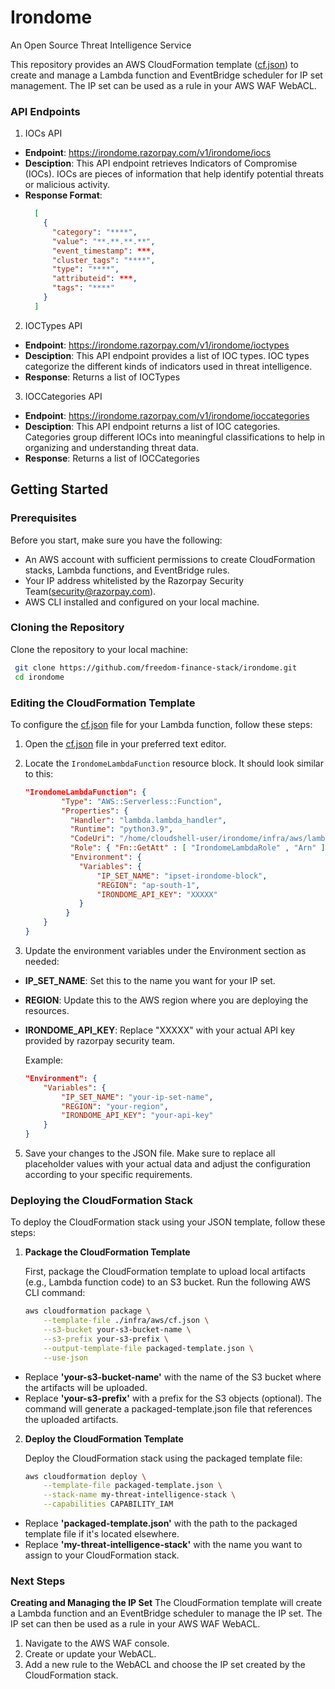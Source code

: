 # Irondome
An Open Source Threat Intelligence Service

This repository provides an AWS CloudFormation template ([cf.json](./infra/aws/cf.json)) to create and manage a Lambda function and EventBridge scheduler for IP set management. The IP set can be used as a rule in your AWS WAF WebACL.

### API Endpoints

1. IOCs API
  - **Endpoint**: https://irondome.razorpay.com/v1/irondome/iocs
  - **Desciption**: This API endpoint retrieves Indicators of Compromise (IOCs). IOCs are pieces of information that help identify potential threats or malicious activity.
  - **Response Format**:
    ```json
      [
        {
          "category": "****",
          "value": "**.**.**.**",
          "event_timestamp": ***,
          "cluster_tags": "****",
          "type": "****",
          "attributeid": ***,
          "tags": "****"
        }
      ]
    ```
2. IOCTypes API
  - **Endpoint**: https://irondome.razorpay.com/v1/irondome/ioctypes
  - **Desciption**: This API endpoint provides a list of IOC types. IOC types categorize the different kinds of indicators used in threat intelligence.
  - **Response**: Returns a list of IOCTypes
3. IOCCategories API
  - **Endpoint**: https://irondome.razorpay.com/v1/irondome/ioccategories
  - **Desciption**: This API endpoint returns a list of IOC categories. Categories group different IOCs into meaningful classifications to help in organizing and understanding threat data.
  - **Response**: Returns a list of IOCCategories

## Getting Started

### Prerequisites

Before you start, make sure you have the following:
- An AWS account with sufficient permissions to create CloudFormation stacks, Lambda functions, and EventBridge rules.
- Your IP address whitelisted by the Razorpay Security Team(security@razorpay.com).
- AWS CLI installed and configured on your local machine.

### Cloning the Repository

Clone the repository to your local machine:
  ```bash
   git clone https://github.com/freedom-finance-stack/irondome.git
   cd irondome
  ```
### Editing the CloudFormation Template

To configure the [cf.json](./infra/aws/cf.json) file for your Lambda function, follow these steps:

1. Open the [cf.json](./infra/aws/cf.json) file in your preferred text editor.

3. Locate the `IrondomeLambdaFunction` resource block. It should look similar to this:

    ```json
    "IrondomeLambdaFunction": {
            "Type": "AWS::Serverless::Function",
            "Properties": {
              "Handler": "lambda.lambda_handler",
              "Runtime": "python3.9",
              "CodeUri": "/home/cloudshell-user/irondome/infra/aws/lambda",
              "Role": { "Fn::GetAtt" : [ "IrondomeLambdaRole" , "Arn" ] },
              "Environment": {
                "Variables": {
                    "IP_SET_NAME": "ipset-irondome-block",
                    "REGION": "ap-south-1",
                    "IRONDOME_API_KEY": "XXXXX"
                }
             }
        }
    }
    ```

4. Update the environment variables under the Environment section as needed:

-  **IP_SET_NAME**: Set this to the name you want for your IP set.
-  **REGION**: Update this to the AWS region where you are deploying the resources.
-  **IRONDOME_API_KEY**: Replace "XXXXX" with your actual API key provided by razorpay security team.
  
      Example:
      ```json
      "Environment": {
          "Variables": {
              "IP_SET_NAME": "your-ip-set-name",
              "REGION": "your-region",
              "IRONDOME_API_KEY": "your-api-key"
          }
      }
      ```
    
5. Save your changes to the JSON file.
Make sure to replace all placeholder values with your actual data and adjust the configuration according to your specific requirements.

### Deploying the CloudFormation Stack

To deploy the CloudFormation stack using your JSON template, follow these steps:

1. **Package the CloudFormation Template**

   First, package the CloudFormation template to upload local artifacts (e.g., Lambda function code) to an S3 bucket. Run the following AWS CLI command:

    ```bash
    aws cloudformation package \
        --template-file ./infra/aws/cf.json \
        --s3-bucket your-s3-bucket-name \
        --s3-prefix your-s3-prefix \
        --output-template-file packaged-template.json \
        --use-json
    ```
- Replace **'your-s3-bucket-name'** with the name of the S3 bucket where the artifacts will be uploaded.
- Replace **'your-s3-prefix'** with a prefix for the S3 objects (optional).
The command will generate a packaged-template.json file that references the uploaded artifacts.

2. **Deploy the CloudFormation Template**

    Deploy the CloudFormation stack using the packaged template file:

    ```bash
    aws cloudformation deploy \
        --template-file packaged-template.json \
        --stack-name my-threat-intelligence-stack \
        --capabilities CAPABILITY_IAM
    ```
- Replace **'packaged-template.json'** with the path to the packaged template file if it's located elsewhere.
- Replace **'my-threat-intelligence-stack'** with the name you want to assign to your CloudFormation stack.
  
### Next Steps

**Creating and Managing the IP Set**
The CloudFormation template will create a Lambda function and an EventBridge scheduler to manage the IP set. The IP set can then be used as a rule in your AWS WAF WebACL.
1. Navigate to the AWS WAF console.
2. Create or update your WebACL.
3. Add a new rule to the WebACL and choose the IP set created by the CloudFormation stack.
